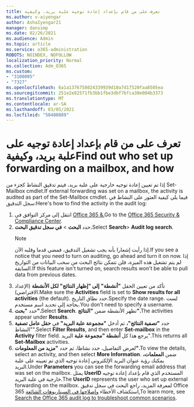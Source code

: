 ```yaml
---
title: تعرف على من قام بإعداد إعادة توجيه علبة بريد، وكيفية
ms.author: v-aiyengar
author: AshaIyengar21
manager: dansimp
ms.date: 02/26/2021
ms.audience: Admin
ms.topic: article
ms.service: o365-administration
ROBOTS: NOINDEX, NOFOLLOW
localization_priority: Normal
ms.collection: Adm_O365
ms.custom:
- "3100005"
- "7327"
ms.openlocfilehash: 6a1a1376758024339939d10a7d17520faa8505ea
ms.sourcegitcommit: 251e2e82571fb3bb1fbe3dbf7bfca30e004b3373
ms.translationtype: MT
ms.contentlocale: ar-SA
ms.lasthandoff: 03/05/2021
ms.locfileid: "50480889"
---
```

# <a name="find-out-who-set-up-forwarding-on-a-mailbox-and-how"></a><span data-ttu-id="65702-102">تعرف على من قام بإعداد إعادة توجيه على علبة بريد، وكيفية</span><span class="sxs-lookup"><span data-stu-id="65702-102">Find out who set up forwarding on a mailbox, and how</span></span>

<span data-ttu-id="65702-103">إذا تم تعيين إعادة توجيه خارجية على علبة بريد، فيتم تدقيق النشاط كجزء من Set-Mailbox cmdlet.</span><span class="sxs-lookup"><span data-stu-id="65702-103">If external forwarding was set on a mailbox, the activity is audited as part of the Set-Mailbox cmdlet.</span></span> <span data-ttu-id="65702-104">فيما يلي كيفية العثور على النشاط في سجل التدقيق:</span><span class="sxs-lookup"><span data-stu-id="65702-104">Here's how to find the activity in the audit log:</span></span>

1. <span data-ttu-id="65702-105">انتقل إلى مركز التوافق في [Office 365 &.](https://go.microsoft.com/fwlink/p/?linkid=2077143)</span><span class="sxs-lookup"><span data-stu-id="65702-105">Go to the [Office 365 Security & Compliance Center](https://go.microsoft.com/fwlink/p/?linkid=2077143).</span></span>
1. <span data-ttu-id="65702-106">حدد **البحث** >  **في سجل تدقيق البحث.**</span><span class="sxs-lookup"><span data-stu-id="65702-106">Select **Search**> **Audit log search**.</span></span>
    > [!NOTE]
    > <span data-ttu-id="65702-107">إذا رأيت إشعارا بأنه يجب تشغيل التدقيق، فمضي قدما وقلبه الآن.</span><span class="sxs-lookup"><span data-stu-id="65702-107">If you see a notice that you need to turn on auditing, go ahead and turn it on now.</span></span> <span data-ttu-id="65702-108">إذا لم يتم تشغيل هذه الميزة، فلن تتمكن نتائج البحث من سحب البيانات من التواريخ السابقة.</span><span class="sxs-lookup"><span data-stu-id="65702-108">If this feature isn't turned on, search results won't be able to pull data from previous dates.</span></span>
1. <span data-ttu-id="65702-109">تأكد من تعيين الحقل **"أنشطة"** **إلى "إظهار النتائج" لكل الأنشطة** (الإعداد الافتراضي).</span><span class="sxs-lookup"><span data-stu-id="65702-109">Make sure the **Activities** field is set to **Show results for all activities** (the default).</span></span> <span data-ttu-id="65702-110">حدد نطاق التاريخ.</span><span class="sxs-lookup"><span data-stu-id="65702-110">Specify the date range.</span></span> <span data-ttu-id="65702-111">لست بحاجة إلى تحديد اسم مستخدم.</span><span class="sxs-lookup"><span data-stu-id="65702-111">You don't need to specify a username.</span></span>
1. <span data-ttu-id="65702-112">حدد **"بحث".**</span><span class="sxs-lookup"><span data-stu-id="65702-112">Select **Search**.</span></span> <span data-ttu-id="65702-113">تظهر الأنشطة ضمن **"النتائج".**</span><span class="sxs-lookup"><span data-stu-id="65702-113">The activities appear under **Results**.</span></span>
1. <span data-ttu-id="65702-114">حدد **"تصفية النتائج"،** ثم أدخل **"مجموعة علبة البريد"** في **حقل عامل تصفية** "النشاط".</span><span class="sxs-lookup"><span data-stu-id="65702-114">Select **Filter Results**, and then enter **Set-mailbox** in the **Activity** filter field.</span></span> <span data-ttu-id="65702-115">يرجع هذا كل **أنشطة "مجموعة علبة** البريد".</span><span class="sxs-lookup"><span data-stu-id="65702-115">This returns all **Set-Mailbox** activities.</span></span>
1. <span data-ttu-id="65702-116">لعرض التفاصيل، حدد نشاطا، ثم حدد **"مزيد من المعلومات".**</span><span class="sxs-lookup"><span data-stu-id="65702-116">To view the details, select an activity, and then select **More Information**.</span></span> <span data-ttu-id="65702-117">ضمن **المعلمات،** يمكنك رؤية عنوان البريد الإلكتروني إعادة توجيه الذي تم تعيينه على علبة البريد.</span><span class="sxs-lookup"><span data-stu-id="65702-117">Under **Parameters** you can see the forwarding email address that was set on the mailbox.</span></span> <span data-ttu-id="65702-118">يمثل **UserID** المستخدم الذي قام بإعداد إعادة توجيه خارجية في علبة البريد.</span><span class="sxs-lookup"><span data-stu-id="65702-118">The **UserID** represents the user who set up external forwarding on the mailbox.</span></span>
<span data-ttu-id="65702-119">لمعرفة المزيد، راجع البحث في سجل تدقيق Office 365 استكشاف الأخطاء [وإصلاحها في السيناريوهات الشائعة.](https://go.microsoft.com/fwlink/?linkid=2103944)</span><span class="sxs-lookup"><span data-stu-id="65702-119">To learn more, see [Search the Office 365 audit log to troubleshoot common scenarios](https://go.microsoft.com/fwlink/?linkid=2103944).</span></span>